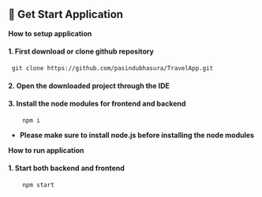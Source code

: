 ## 📍 Get Start Application

 **How to setup application**

#### 1. First download or clone github repository  

```http
 git clone https://github.com/pasindubhasura/TravelApp.git
```
#### 2. Open the downloaded project through the IDE 

#### 3. Install the node modules for frontend and backend 
```
    npm i
```
- **Please make sure to install node.js before installing the node modules**

**How to run application**
#### 1. Start both backend  and frontend
```
    npm start
